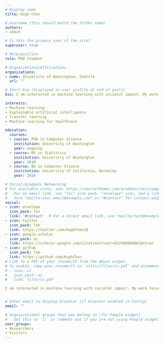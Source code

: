 ```yaml
---
# Display name
title: Hugh Chen

# Username (this should match the folder name)
authors:
- admin

# Is this the primary user of the site?
superuser: true

# Role/position
role: PhD Student

# Organizations/Affiliations
organizations:
- name: University of Washington, Seattle
  url: ""

# Short bio (displayed in user profile at end of posts)
bio: I am interested in machine learning with societal impact. My work focuses on ML for healthcare applications and on explaining ML models including tree models and deep models. In particular, my algorithm and code for Interventional Tree Explainer is the default method for explaining trees in the popular SHAP repository.

interests:
- Machine learning
- Explainable artificial intelligence
- Transfer learning
- Machine learning for healthcare

education:
  courses:
  - course: PhD in Computer Science
    institution: University of Washington
    year: ongoing
  - course: MS in Statistics
    institution: University of Washington
    year: 2018
  - course: BS in Computer Science
    institution: University of California, Berkeley
    year: 2016

# Social/Academic Networking
# For available icons, see: https://sourcethemes.com/academic/docs/page-builder/#icons
#   For an email link, use "fas" icon pack, "envelope" icon, and a link in the
#   form "mailto:your-email@example.com" or "#contact" for contact widget.
social:
- icon: envelope
  icon_pack: fas
  link: '#contact'  # For a direct email link, use "mailto:test@example.org".
- icon: twitter
  icon_pack: fab
  link: https://twitter.com/HughChen18
- icon: google-scholar
  icon_pack: ai
  link: https://scholar.google.com/citations?user=bIzb0D8AAAAJ&hl=en
- icon: github
  icon_pack: fab
  link: https://github.com/HughChen
# Link to a PDF of your resume/CV from the About widget.
# To enable, copy your resume/CV to `static/files/cv.pdf` and uncomment the lines below.
# - icon: cv
#   icon_pack: ai
#   link: files/cv.pdf

I am interested in machine learning with societal impact. My work focuses on ML for healthcare applications and on explaining ML models including tree models and deep models. In particular, my algorithm and code for Interventional Tree Explainer is the default method for explaining trees in the popular SHAP repository.


# Enter email to display Gravatar (if Gravatar enabled in Config)
email: ""

# Organizational groups that you belong to (for People widget)
#   Set this to `[]` or comment out if you are not using People widget.
user_groups:
- Researchers
- Visitors
---
```

